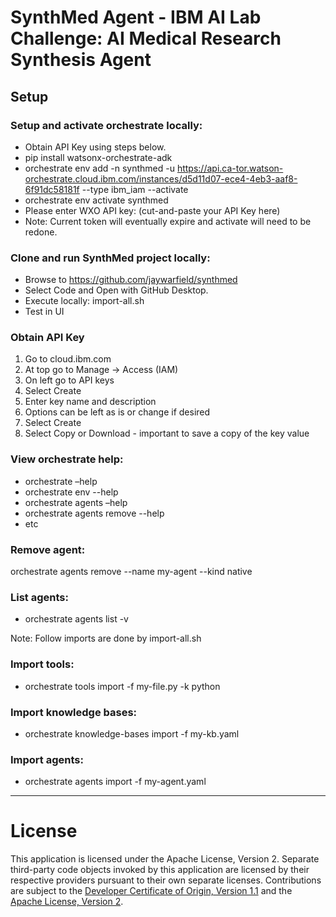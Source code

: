 # **SynthMed Agent - IBM AI Lab Challenge: AI Medical Research Synthesis Agent**

## Setup

### Setup and activate orchestrate locally:
- Obtain API Key using steps below.
- pip install watsonx-orchestrate-adk
- orchestrate env add -n synthmed -u https://api.ca-tor.watson-orchestrate.cloud.ibm.com/instances/d5d11d07-ece4-4eb3-aaf8-6f91dc58181f --type ibm_iam --activate
- orchestrate env activate synthmed
- Please enter WXO API key:  (cut-and-paste your API Key here) 
- Note: Current token will eventually expire and activate will need to be redone.

### Clone and run SynthMed project locally:
- Browse to https://github.com/jaywarfield/synthmed
- Select Code and Open with GitHub Desktop.
- Execute locally: import-all.sh
- Test in UI

### Obtain API Key
1. Go to cloud.ibm.com
2. At top go to Manage -> Access (IAM)
3. On left go to API keys
4. Select Create
5. Enter key name and description
6. Options can be left as is or change if desired
7. Select Create
8. Select Copy or Download - important to save a copy of the key value 

### View orchestrate help:
- orchestrate –help
- orchestrate env --help
- orchestrate agents –help
- orchestrate agents remove --help
- etc

### Remove agent:
 orchestrate agents remove --name my-agent --kind native

### List agents:
- orchestrate agents list -v

Note: Follow imports are done by import-all.sh

### Import tools:
- orchestrate tools import -f my-file.py -k python

### Import knowledge bases:
- orchestrate knowledge-bases import -f my-kb.yaml

### Import agents:
- orchestrate agents import -f my-agent.yaml

---

# License

This application is licensed under the Apache License, Version 2.  Separate third-party code objects invoked by this application are licensed by their respective providers pursuant to their own separate licenses.  Contributions are subject to the [Developer Certificate of Origin, Version 1.1](https://developercertificate.org/) and the [Apache License, Version 2](https://www.apache.org/licenses/LICENSE-2.0.txt).

